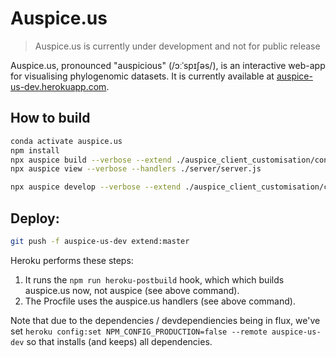 # Auspice.us

> Auspice.us is currently under development and not for public release

Auspice.us, pronounced "auspicious" (/ɔːˈspɪʃəs/), is an interactive web-app for visualising phylogenomic datasets.
It is currently available at [auspice-us-dev.herokuapp.com](http://auspice-us-dev.herokuapp.com/).

## How to build


```bash
conda activate auspice.us
npm install
npx auspice build --verbose --extend ./auspice_client_customisation/config.json
npx auspice view --verbose --handlers ./server/server.js
```


```bash
npx auspice develop --verbose --extend ./auspice_client_customisation/config.json --handlers ./server/server.js
```




## Deploy:
```bash
git push -f auspice-us-dev extend:master
```

Heroku performs these steps:
1. It runs the `npm run heroku-postbuild` hook, which which builds auspice.us now, not auspice (see above command).
1. The Procfile uses the auspice.us handlers (see above command).

Note that due to the dependencies / devdependiencies being in flux, we've set `heroku config:set NPM_CONFIG_PRODUCTION=false --remote auspice-us-dev` so that installs (and keeps) all dependencies.

